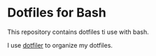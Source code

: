 Dotfiles for Bash
=================

This repository contains dotfiles ti use with bash.

I use [dotfiler](https://github.com/svetlyak40wt/dotfiler) to organize my dotfiles.
